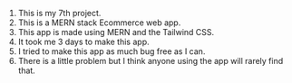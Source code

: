 1. This is my 7th project.
2. This is a MERN stack Ecommerce web app.
3. This app is made using MERN and the Tailwind CSS.
4. It took me 3 days to make this app.
5. I tried to make this app as much bug free as I can.
6. There is a little problem but I think anyone using the app will rarely find that.
